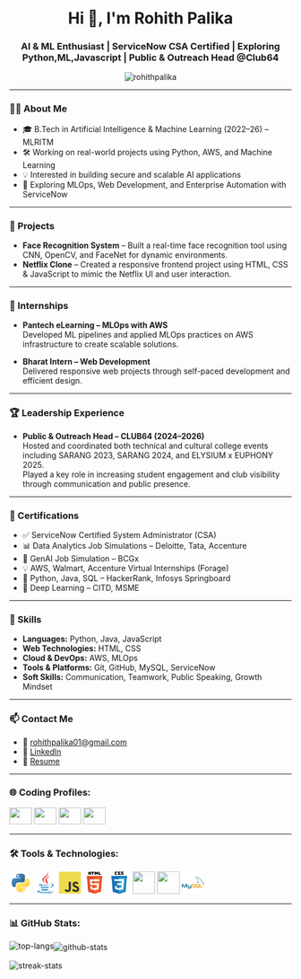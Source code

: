 <h1 align="center">Hi 👋, I'm Rohith Palika</h1>
<h3 align="center">AI & ML Enthusiast | ServiceNow CSA Certified | Exploring Python,ML,Javascript | Public & Outreach Head @Club64</h3>

<p align="center">
  <img src="https://komarev.com/ghpvc/?username=rohithpalika&label=Profile%20views&color=0e75b6&style=flat" alt="rohithpalika" />
</p>

---

### 👨‍💻 About Me
- 🎓 B.Tech in Artificial Intelligence & Machine Learning (2022–26) – MLRITM  
- 🛠️ Working on real-world projects using Python, AWS, and Machine Learning  
- 💡 Interested in building secure and scalable AI applications  
- 🚀 Exploring MLOps, Web Development, and Enterprise Automation with ServiceNow

---

### 🧠 Projects
- **Face Recognition System** – Built a real-time face recognition tool using CNN, OpenCV, and FaceNet for dynamic environments.  
- **Netflix Clone** – Created a responsive frontend project using HTML, CSS & JavaScript to mimic the Netflix UI and user interaction.

---

### 💼 Internships
- **Pantech eLearning – MLOps with AWS**  
  Developed ML pipelines and applied MLOps practices on AWS infrastructure to create scalable solutions.

- **Bharat Intern – Web Development**  
  Delivered responsive web projects through self-paced development and efficient design.

---

### 🏆 Leadership Experience
- **Public & Outreach Head – CLUB64 (2024–2026)**  
  Hosted and coordinated both technical and cultural college events including SARANG 2023, SARANG 2024, and ELYSIUM x EUPHONY 2025.  
  Played a key role in increasing student engagement and club visibility through communication and public presence.

---

### 🧾 Certifications
- ✅ ServiceNow Certified System Administrator (CSA)  
- 📊 Data Analytics Job Simulations – Deloitte, Tata, Accenture  
- 🧠 GenAI Job Simulation – BCGx  
- 💡 AWS, Walmart, Accenture Virtual Internships (Forage)  
- 📜 Python, Java, SQL – HackerRank, Infosys Springboard  
- 🔬 Deep Learning – CITD, MSME

---

### 🧰 Skills
- **Languages:** Python, Java, JavaScript  
- **Web Technologies:** HTML, CSS  
- **Cloud & DevOps:** AWS, MLOps  
- **Tools & Platforms:** Git, GitHub, MySQL, ServiceNow  
- **Soft Skills:** Communication, Teamwork, Public Speaking, Growth Mindset

---

### 📫 Contact Me
- 📧 rohithpalika01@gmail.com  
- 🔗 [LinkedIn](https://www.linkedin.com/in/rohithpalika)  
- 📄 [Resume](https://drive.google.com/file/d/1IdOFRZJIceu3v__n-0g_mSng21RxaspF/view?usp=sharing)

---

### 🌐 Coding Profiles:
<p align="left">
  <a href="https://linkedin.com/in/rohithpalika" target="blank"><img src="https://raw.githubusercontent.com/rahuldkjain/github-profile-readme-generator/master/src/images/icons/Social/linked-in-alt.svg" height="30" width="40" /></a>
  <a href="https://www.codechef.com/users/rohithpalika" target="blank"><img src="https://cdn.jsdelivr.net/npm/simple-icons@3.1.0/icons/codechef.svg" height="30" width="40" /></a>
  <a href="https://www.hackerrank.com/rohithpalika" target="blank"><img src="https://raw.githubusercontent.com/rahuldkjain/github-profile-readme-generator/master/src/images/icons/Social/hackerrank.svg" height="30" width="40" /></a>
  <a href="https://leetcode.com/rohithpalika" target="blank"><img src="https://raw.githubusercontent.com/rahuldkjain/github-profile-readme-generator/master/src/images/icons/Social/leet-code.svg" height="30" width="40" /></a>
</p>

---

### 🛠️ Tools & Technologies:
<p align="left">
  <img src="https://raw.githubusercontent.com/devicons/devicon/master/icons/python/python-original.svg" width="40" height="40"/>
  <img src="https://raw.githubusercontent.com/devicons/devicon/master/icons/java/java-original.svg" width="40" height="40"/>
  <img src="https://raw.githubusercontent.com/devicons/devicon/master/icons/javascript/javascript-original.svg" width="40" height="40"/>
  <img src="https://raw.githubusercontent.com/devicons/devicon/master/icons/html5/html5-original-wordmark.svg" width="40" height="40"/>
  <img src="https://raw.githubusercontent.com/devicons/devicon/master/icons/css3/css3-original-wordmark.svg" width="40" height="40"/>
  <img src="https://www.vectorlogo.zone/logos/git-scm/git-scm-icon.svg" width="40" height="40"/>
  <img src="https://www.vectorlogo.zone/logos/amazon_aws/amazon_aws-icon.svg" width="40" height="40"/>
  <img src="https://raw.githubusercontent.com/devicons/devicon/master/icons/mysql/mysql-original-wordmark.svg" width="40" height="40"/>
</p>

---

### 📊 GitHub Stats:
<p>
  <img align="left" src="https://github-readme-stats.vercel.app/api/top-langs?username=rohithpalika&show_icons=true&locale=en&layout=compact" alt="top-langs" />
</p>

<p>
  <img align="center" src="https://github-readme-stats.vercel.app/api?username=rohithpalika&show_icons=true&locale=en" alt="github-stats" />
</p>

<p>
  <img align="center" src="https://github-readme-streak-stats.herokuapp.com/?user=rohithpalika&" alt="streak-stats" />
</p>

